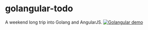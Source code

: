# golangular-todo

A weekend long trip into Golang and AngularJS.
[![Golangular demo](http://img.youtube.com/vi/TlzGkacboLk/0.jpg)](http://www.youtube.com/watch?v=TlzGkacboLk)
